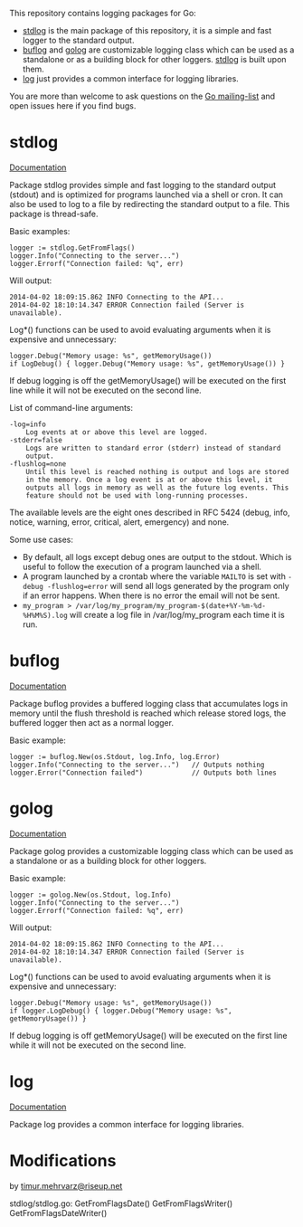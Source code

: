 This repository contains logging packages for Go:
 - [stdlog](#stdlog) is the main package of this repository, it is a simple and
   fast logger to the standard output.
 - [buflog](#buflog) and [golog](#golog) are customizable logging class which
   can be used as a standalone or as a building block for other loggers.
   [stdlog](#stdlog) is built upon them.
 - [log](#log) just provides a common interface for logging libraries.

You are more than welcome to ask questions on the [Go mailing-list](https://groups.google.com/d/topic/golang-nuts/Gif79T-1jNQ/discussion) and open issues here if you find bugs.


# stdlog

[Documentation](http://godoc.org/github.com/alexcesaro/log/stdlog)

Package stdlog provides simple and fast logging to the standard output
(stdout) and is optimized for programs launched via a shell or cron. It can
also be used to log to a file by redirecting the standard output to a file.
This package is thread-safe.

Basic examples:

    logger := stdlog.GetFromFlags()
    logger.Info("Connecting to the server...")
    logger.Errorf("Connection failed: %q", err)

Will output:

    2014-04-02 18:09:15.862 INFO Connecting to the API...
    2014-04-02 18:10:14.347 ERROR Connection failed (Server is unavailable).

Log*() functions can be used to avoid evaluating arguments when it is
expensive and unnecessary:

    logger.Debug("Memory usage: %s", getMemoryUsage())
    if LogDebug() { logger.Debug("Memory usage: %s", getMemoryUsage()) }

If debug logging is off the getMemoryUsage() will be executed on the first
line while it will not be executed on the second line.

List of command-line arguments:

    -log=info
        Log events at or above this level are logged.
    -stderr=false
        Logs are written to standard error (stderr) instead of standard
        output.
    -flushlog=none
        Until this level is reached nothing is output and logs are stored
        in the memory. Once a log event is at or above this level, it
        outputs all logs in memory as well as the future log events. This
        feature should not be used with long-running processes.

The available levels are the eight ones described in RFC 5424 (debug,
info, notice, warning, error, critical, alert, emergency) and none.

Some use cases:
   - By default, all logs except debug ones are output to the stdout. Which
     is useful to follow the execution of a program launched via a shell.
   - A program launched by a crontab where the variable `MAILTO` is set
     with `-debug -flushlog=error` will send all logs generated by the
     program only if an error happens. When there is no error the email
     will not be sent.
   - `my_program > /var/log/my_program/my_program-$(date+%Y-%m-%d-%H%M%S).log`
     will create a log file in /var/log/my_program each time it is run.


# buflog

[Documentation](http://godoc.org/github.com/alexcesaro/log/buflog)

Package buflog provides a buffered logging class that accumulates logs in
memory until the flush threshold is reached which release stored logs, the
buffered logger then act as a normal logger.

Basic example:

    logger := buflog.New(os.Stdout, log.Info, log.Error)
    logger.Info("Connecting to the server...")   // Outputs nothing
    logger.Error("Connection failed")            // Outputs both lines


# golog

[Documentation](http://godoc.org/github.com/alexcesaro/log/golog)

Package golog provides a customizable logging class which can be used as a
standalone or as a building block for other loggers.

Basic example:

    logger := golog.New(os.Stdout, log.Info)
    logger.Info("Connecting to the server...")
    logger.Errorf("Connection failed: %q", err)

Will output:

    2014-04-02 18:09:15.862 INFO Connecting to the API...
    2014-04-02 18:10:14.347 ERROR Connection failed (Server is unavailable).

Log*() functions can be used to avoid evaluating arguments when it is
expensive and unnecessary:

    logger.Debug("Memory usage: %s", getMemoryUsage())
    if logger.LogDebug() { logger.Debug("Memory usage: %s", getMemoryUsage()) }

If debug logging is off getMemoryUsage() will be executed on the first line
while it will not be executed on the second line.


# log

[Documentation](http://godoc.org/github.com/alexcesaro/log)

Package log provides a common interface for logging libraries.


# Modifications

by timur.mehrvarz@riseup.net

stdlog/stdlog.go: GetFromFlagsDate() GetFromFlagsWriter() GetFromFlagsDateWriter()

